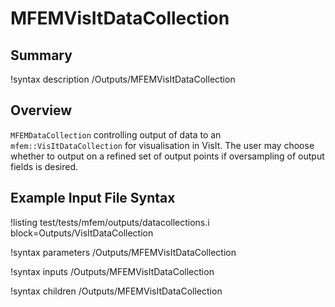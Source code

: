 # MFEMVisItDataCollection

## Summary

!syntax description /Outputs/MFEMVisItDataCollection

## Overview

`MFEMDataCollection` controlling output of data to an `mfem::VisItDataCollection` for visualisation
in VisIt. The user may choose whether to output on a refined set of output points if oversampling of
output fields is desired.

## Example Input File Syntax

!listing test/tests/mfem/outputs/datacollections.i block=Outputs/VisItDataCollection

!syntax parameters /Outputs/MFEMVisItDataCollection

!syntax inputs /Outputs/MFEMVisItDataCollection

!syntax children /Outputs/MFEMVisItDataCollection
